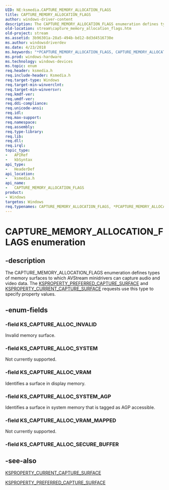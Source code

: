 ```yaml
---
UID: NE:ksmedia.CAPTURE_MEMORY_ALLOCATION_FLAGS
title: CAPTURE_MEMORY_ALLOCATION_FLAGS
author: windows-driver-content
description: The CAPTURE_MEMORY_ALLOCATION_FLAGS enumeration defines types of memory surfaces to which AVStream minidrivers can capture audio and video data.
old-location: stream\capture_memory_allocation_flags.htm
old-project: stream
ms.assetid: 3b96301a-28a5-494b-bd12-8d3d4516730e
ms.author: windowsdriverdev
ms.date: 4/23/2018
ms.keywords: "*PCAPTURE_MEMORY_ALLOCATION_FLAGS, CAPTURE_MEMORY_ALLOCATION_FLAGS, CAPTURE_MEMORY_ALLOCATION_FLAGS enumeration [Streaming Media Devices], KS_CAPTURE_ALLOC_INVALID, KS_CAPTURE_ALLOC_SYSTEM, KS_CAPTURE_ALLOC_SYSTEM_AGP, KS_CAPTURE_ALLOC_VRAM, KS_CAPTURE_ALLOC_VRAM_MAPPED, PCAPTURE_MEMORY_ALLOCATION_FLAGS, PCAPTURE_MEMORY_ALLOCATION_FLAGS enumeration pointer [Streaming Media Devices], avstruct_2c1411b2-f4a6-44f9-ba68-63f2f5654105.xml, ksmedia/CAPTURE_MEMORY_ALLOCATION_FLAGS, ksmedia/KS_CAPTURE_ALLOC_INVALID, ksmedia/KS_CAPTURE_ALLOC_SYSTEM, ksmedia/KS_CAPTURE_ALLOC_SYSTEM_AGP, ksmedia/KS_CAPTURE_ALLOC_VRAM, ksmedia/KS_CAPTURE_ALLOC_VRAM_MAPPED, ksmedia/PCAPTURE_MEMORY_ALLOCATION_FLAGS, stream.capture_memory_allocation_flags"
ms.prod: windows-hardware
ms.technology: windows-devices
ms.topic: enum
req.header: ksmedia.h
req.include-header: Ksmedia.h
req.target-type: Windows
req.target-min-winverclnt: 
req.target-min-winversvr: 
req.kmdf-ver: 
req.umdf-ver: 
req.ddi-compliance: 
req.unicode-ansi: 
req.idl: 
req.max-support: 
req.namespace: 
req.assembly: 
req.type-library: 
req.lib: 
req.dll: 
req.irql: 
topic_type:
-	APIRef
-	kbSyntax
api_type:
-	HeaderDef
api_location:
-	ksmedia.h
api_name:
-	CAPTURE_MEMORY_ALLOCATION_FLAGS
product:
- Windows
targetos: Windows
req.typenames: CAPTURE_MEMORY_ALLOCATION_FLAGS, *PCAPTURE_MEMORY_ALLOCATION_FLAGS
---
```


# CAPTURE_MEMORY_ALLOCATION_FLAGS enumeration


## -description


The CAPTURE_MEMORY_ALLOCATION_FLAGS enumeration defines types of memory surfaces to which AVStream minidrivers can capture audio and video data. The <a href="https://msdn.microsoft.com/library/windows/hardware/ff565209">KSPROPERTY_PREFERRED_CAPTURE_SURFACE</a> and <a href="https://msdn.microsoft.com/library/windows/hardware/ff565130">KSPROPERTY_CURRENT_CAPTURE_SURFACE</a> requests use this type to specify property values.


## -enum-fields




### -field KS_CAPTURE_ALLOC_INVALID

Invalid memory surface.


### -field KS_CAPTURE_ALLOC_SYSTEM

Not currently supported. 


### -field KS_CAPTURE_ALLOC_VRAM

Identifies a surface in display memory.


### -field KS_CAPTURE_ALLOC_SYSTEM_AGP

Identifies a surface in system memory that is tagged as AGP accessible. 


### -field KS_CAPTURE_ALLOC_VRAM_MAPPED

Not currently supported.  


### -field KS_CAPTURE_ALLOC_SECURE_BUFFER




## -see-also




<a href="https://msdn.microsoft.com/library/windows/hardware/ff565130">KSPROPERTY_CURRENT_CAPTURE_SURFACE</a>



<a href="https://msdn.microsoft.com/library/windows/hardware/ff565209">KSPROPERTY_PREFERRED_CAPTURE_SURFACE</a>
 

 

